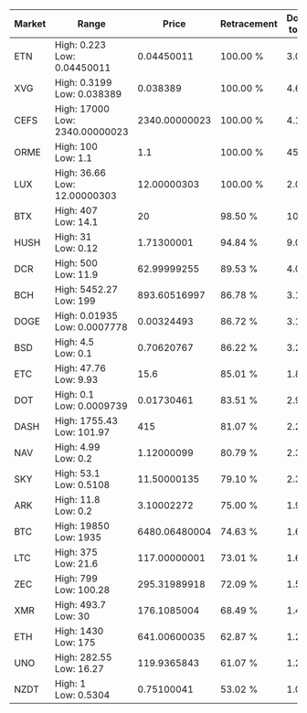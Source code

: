 | Market | Range | Price| Retracement | Doubles to 50% |
| --- | --- | --- | --- | --- |
| ETN | High: 0.223<br />Low: 0.04450011 | 0.04450011 | 100.00 % | 3.01 |
| XVG | High: 0.3199<br />Low: 0.038389 | 0.038389 | 100.00 % | 4.67 |
| CEFS | High: 17000<br />Low: 2340.00000023 | 2340.00000023 | 100.00 % | 4.13 |
| ORME | High: 100<br />Low: 1.1 | 1.1 | 100.00 % | 45.95 |
| LUX | High: 36.66<br />Low: 12.00000303 | 12.00000303 | 100.00 % | 2.03 |
| BTX | High: 407<br />Low: 14.1 | 20 | 98.50 % | 10.53 |
| HUSH | High: 31<br />Low: 0.12 | 1.71300001 | 94.84 % | 9.08 |
| DCR | High: 500<br />Low: 11.9 | 62.99999255 | 89.53 % | 4.06 |
| BCH | High: 5452.27<br />Low: 199 | 893.60516997 | 86.78 % | 3.16 |
| DOGE | High: 0.01935<br />Low: 0.0007778 | 0.00324493 | 86.72 % | 3.10 |
| BSD | High: 4.5<br />Low: 0.1 | 0.70620767 | 86.22 % | 3.26 |
| ETC | High: 47.76<br />Low: 9.93 | 15.6 | 85.01 % | 1.85 |
| DOT | High: 0.1<br />Low: 0.0009739 | 0.01730461 | 83.51 % | 2.92 |
| DASH | High: 1755.43<br />Low: 101.97 | 415 | 81.07 % | 2.24 |
| NAV | High: 4.99<br />Low: 0.2 | 1.12000099 | 80.79 % | 2.32 |
| SKY | High: 53.1<br />Low: 0.5108 | 11.50000135 | 79.10 % | 2.33 |
| ARK | High: 11.8<br />Low: 0.2 | 3.10002272 | 75.00 % | 1.94 |
| BTC | High: 19850<br />Low: 1935 | 6480.06480004 | 74.63 % | 1.68 |
| LTC | High: 375<br />Low: 21.6 | 117.00000001 | 73.01 % | 1.69 |
| ZEC | High: 799<br />Low: 100.28 | 295.31989918 | 72.09 % | 1.52 |
| XMR | High: 493.7<br />Low: 30 | 176.1085004 | 68.49 % | 1.49 |
| ETH | High: 1430<br />Low: 175 | 641.00600035 | 62.87 % | 1.25 |
| UNO | High: 282.55<br />Low: 16.27 | 119.9365843 | 61.07 % | 1.25 |
| NZDT | High: 1<br />Low: 0.5304 | 0.75100041 | 53.02 % | 1.02 |
